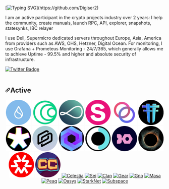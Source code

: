 
[![Typing SVG](https://readme-typing-svg.herokuapp.com?font=Fira+Code&pause=1000&width=800&height=100&lines=Hi+%2C+there.My+name+is+Serhii.+I'm+independent+Pos%2FPoW+validator.)](https://github.com/Digiser2)


I am an active participant in the crypto projects industry over 2 years: I help the community, create manuals, launch RPC, API, explorer, snapshots, statesynks, IBC relayer

I use Dell, Supermicro dedicated servers throughout Europe, Asia, America from providers such as AWS, OHS, Hetzner, Digital Ocean.
For monitoring, I use Grafana + Prometeus Monitoring - 24/7/365, which generally allows me to achieve  Uptime - 99.5% and higher and absolute security of infrastructure.
<div id="badges">
 
  <a href="https://twitter.com/SergeyShylo">
    <img src="https://img.shields.io/badge/Twitter-blue?style=for-the-badge&logo=twitter&logoColor=white" alt="Twitter Badge"/>
  </a>
</div>
<img src="https://komarev.com/ghpvc/?username=your-github-username&style=flat-square&color=blue" alt=""/>

<br>
<h2 dir="auto"><a id="user-content-active" class="anchor" aria-hidden="true" href="#active"><svg class="octicon octicon-link" viewBox="0 0 16 16" version="1.1" width="16" height="16" aria-hidden="true"><path fill-rule="evenodd" d="M7.775 3.275a.75.75 0 001.06 1.06l1.25-1.25a2 2 0 112.83 2.83l-2.5 2.5a2 2 0 01-2.83 0 .75.75 0 00-1.06 1.06 3.5 3.5 0 004.95 0l2.5-2.5a3.5 3.5 0 00-4.95-4.95l-1.25 1.25zm-4.69 9.64a2 2 0 010-2.83l2.5-2.5a2 2 0 012.83 0 .75.75 0 001.06-1.06 3.5 3.5 0 00-4.95 0l-2.5 2.5a3.5 3.5 0 004.95 4.95l1.25-1.25a.75.75 0 00-1.06-1.06l-1.25 1.25a2 2 0 01-2.83 0z"></path></svg></a>Active</h2>
<div align="center" dir="auto">  
<a href="#"><img src="https://github.com/Digiser2/Digiser2/blob/4e10e0843f00c19aceec197bb93692c364716445/img/Sui.png" title="Sui" width="80" height="auto" style="max-width: 100%;"></a>   
<a href="#"><img src="https://github.com/Digiser2/Digiser2/blob/4e10e0843f00c19aceec197bb93692c364716445/img/Islamic%20Coin.png" title="Islamic Coin" width="80" height="auto" style="max-width: 100%;"></a>     
<a href="#"><img src="https://github.com/Digiser2/Digiser2/blob/588041d962ebe59913692ebe9ff860ba50dcb055/img/Obol.png" title="Obol" width="80" height="auto" style="max-width: 100%;"></a>   
<a href="#"><img src="https://github.com/Digiser2/Digiser2/blob/4e10e0843f00c19aceec197bb93692c364716445/img/Stride.png" title="Stride" width="80" height="auto" style="max-width: 100%;"></a>   
<a href="#"><img src="https://github.com/Digiser2/Digiser2/blob/4e10e0843f00c19aceec197bb93692c364716445/img/Rebus.png" title="Rebus" width="80" height="auto" style="max-width: 100%;"></a>   
<a href="#"><img src="https://github.com/Digiser2/Digiser2/blob/4e10e0843f00c19aceec197bb93692c364716445/img/Teritori.png" title="Teritori" width="80" height="auto" style="max-width: 100%;"></a>   
<a href="#"><img src="https://github.com/Digiser2/Digiser2/blob/4e10e0843f00c19aceec197bb93692c364716445/img/Forta.png" title="Forta" width="80" height="auto" style="max-width: 100%;"></a>   
<a href="#"><img src="https://github.com/Digiser2/Digiser2/blob/eeddc012db645ea644bb58e101d9bee223bf9b61/img/Bundlr.png" title="Bundlr" width="80" height="auto" style="max-width: 100%;"></a>   
<a href="#"><img src="https://github.com/Digiser2/Digiser2/blob/4e10e0843f00c19aceec197bb93692c364716445/img/DWS.png" title="DWS" width="80" height="auto" style="max-width: 100%;"></a>   
<a href="#"><img src="https://github.com/Digiser2/Digiser2/blob/4e10e0843f00c19aceec197bb93692c364716445/img/DeFund.png" title="DeFund" width="80" height="auto" style="max-width: 100%;"></a>   
<a href="#"><img src="https://github.com/Digiser2/Digiser2/blob/4e10e0843f00c19aceec197bb93692c364716445/img/Ironfish.png" title="IronFish" width="80" height="auto" style="max-width: 100%;"></a>   
<a href="#"><img src="https://github.com/Digiser2/Digiser2/blob/4e10e0843f00c19aceec197bb93692c364716445/img/Penumbra.png" title="Penumbra" width="80" height="auto" style="max-width: 100%;"></a>   
<a href="#"><img src="https://github.com/Digiser2/Digiser2/blob/4e10e0843f00c19aceec197bb93692c364716445/img/Massa.png" title="Massa" width="80" height="auto" style="max-width: 100%;"></a>   
<a href="#"><img src="https://github.com/Digiser2/Digiser2/blob/4e10e0843f00c19aceec197bb93692c364716445/img/CrowdControl.png" title="CrowdControl" width="80" height="auto" style="max-width: 100%;"></a>   
<a href="#"><img src="https://github.com/hivefive-space/hivefive-space/raw/2013558e77637700f16708ba73f456f54ce2f5d8/img/Celectia.png" title="Celestia" width="80" height="auto" style="max-width: 100%;"></a>   
<a href="#"><img src="https://github.com/hivefive-space/hivefive-space/raw/94f3c7804fe17ba9d5447cc22db0a9787ac2186e/img/Sei.png" title="Sei" width="80" height="auto" style="max-width: 100%;"></a>   
<a href="#"><img src="https://github.com/hivefive-space/hivefive-space/raw/2013558e77637700f16708ba73f456f54ce2f5d8/img/Clan.png" title="Clan" width="80" height="auto" style="max-width: 100%;"></a>   
<a href="#"><img src="https://github.com/hivefive-space/hivefive-space/raw/2013558e77637700f16708ba73f456f54ce2f5d8/img/Gear.png" title="Gear" width="80" height="auto" style="max-width: 100%;"></a>   
<a href="#"><img src="https://github.com/hivefive-space/hivefive-space/raw/2013558e77637700f16708ba73f456f54ce2f5d8/img/Gno.png" title="Gno" width="80" height="auto" style="max-width: 100%;"></a>   
<a href="#"><img src="https://github.com/hivefive-space/hivefive-space/raw/2013558e77637700f16708ba73f456f54ce2f5d8/img/Masa.png" title="Masa" width="80" height="auto" style="max-width: 100%;"></a>   
<a href="#"><img src="https://github.com/hivefive-space/hivefive-space/raw/b03d4395bd88cd72bc681213ea2bbe140128be47/img/Peaq.png" title="Peaq" width="80" height="auto" style="max-width: 100%;"></a>   
<a href="#"><img src="https://github.com/hivefive-space/hivefive-space/raw/2013558e77637700f16708ba73f456f54ce2f5d8/img/Oasys.png" title="Oasys" width="80" height="auto" style="max-width: 100%;"></a>   
<a href="#"><img src="https://github.com/hivefive-space/hivefive-space/raw/2013558e77637700f16708ba73f456f54ce2f5d8/img/StarkNet.png" title="StarkNet" width="80" height="auto" style="max-width: 100%;"></a>   
<a href="#"><img src="https://github.com/hivefive-space/hivefive-space/raw/94f3c7804fe17ba9d5447cc22db0a9787ac2186e/img/Subspace.png" title="Subspace" width="80" height="auto" style="max-width: 100%;"></a>   
</div> 
